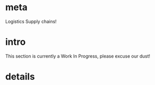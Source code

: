 # meta
Logistics
Supply chains!

# intro
This section is currently a Work In Progress, please excuse our dust!

# details

